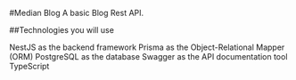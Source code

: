 #Median Blog 
A basic Blog Rest API. 

##Technologies you will use

NestJS as the backend framework
Prisma as the Object-Relational Mapper (ORM)
PostgreSQL as the database
Swagger as the API documentation tool
TypeScript
